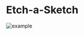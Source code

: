 # Etch-a-Sketch

![example](https://github.com/zerovirus123/etch-a-sketch/blob/master/picture.png?raw=true)